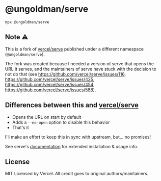 # @ungoldman/serve

```
npx @ungoldman/serve
```

## Note ⚠️

This is a fork of [vercel/serve](https://github.com/vercel/serve) published under a different namespace (`@ungoldman/serve`).

The fork was created because I needed a version of serve that opens the URL it serves, and the maintainers of serve have stuck with the decision to not do that (see https://github.com/vercel/serve/issues/116, https://github.com/vercel/serve/issues/425, https://github.com/vercel/serve/issues/454, https://github.com/vercel/serve/issues/588).

## Differences between this and [vercel/serve](https://github.com/vercel/serve)

- Opens the URL on start by default
- Adds a `--no-open` option to disable this behavior
- That's it

I'll make an effort to keep this in sync with upstream, but... no promises!

See serve's [documentation](https://github.com/ungoldman/serve#usage) for extended installation & usage info.

## License

MIT Licensed by Vercel. All credit goes to original authors/maintainers.

